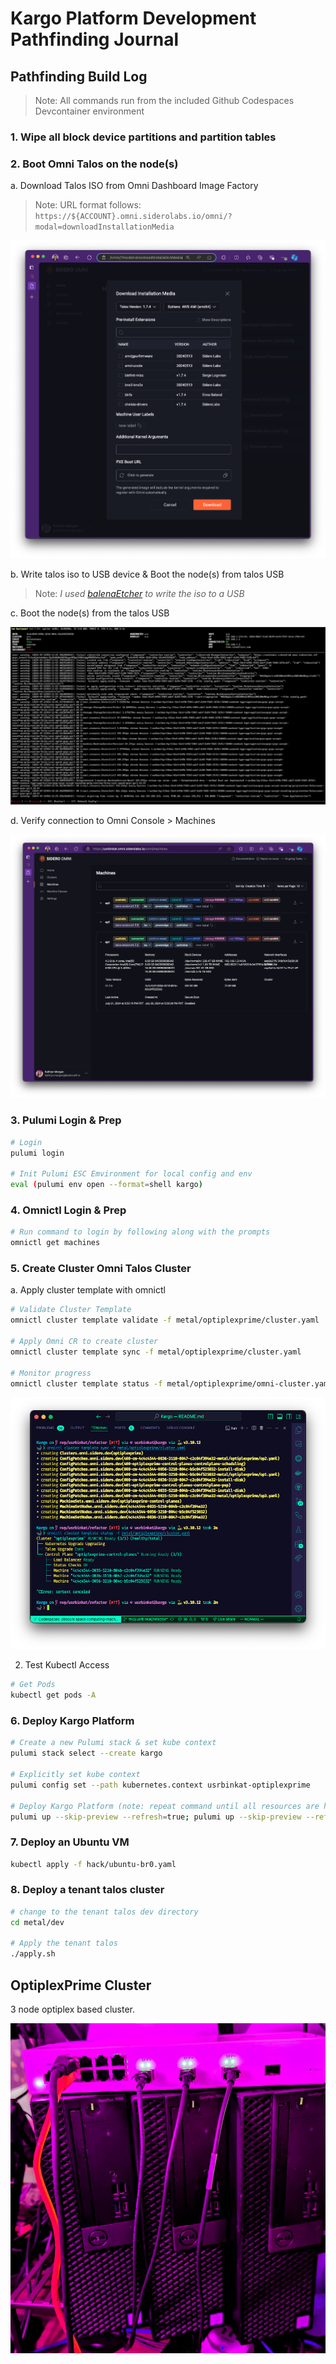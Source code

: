 # Kargo Platform Development Pathfinding Journal

## Pathfinding Build Log

> Note: All commands run from the included Github Codespaces Devcontainer environment

### 1. Wipe all block device partitions and partition tables
### 2. Boot Omni Talos on the node(s)

a. Download Talos ISO from Omni Dashboard Image Factory

> Note: URL format follows: `https://${ACCOUNT}.omni.siderolabs.io/omni/?modal=downloadInstallationMedia`

![alt text](.assets/image-1.png)

b. Write talos iso to USB device & Boot the node(s) from talos USB

> Note: _I used [balenaEtcher](https://etcher.balena.io) to write the iso to a USB_

c. Boot the node(s) from the talos USB

![alt text](.assets/image-2.png)

d. Verify connection to Omni Console > Machines

![alt text](.assets/image-3.png)

### 3. Pulumi Login & Prep

```bash
# Login
pulumi login

# Init Pulumi ESC Emvironment for local config and env
eval (pulumi env open --format=shell kargo)
```

### 4. Omnictl Login & Prep

```bash
# Run command to login by following along with the prompts
omnictl get machines
```

### 5. Create Cluster Omni Talos Cluster

a. Apply cluster template with omnictl

```bash
# Validate Cluster Template
omnictl cluster template validate -f metal/optiplexprime/cluster.yaml

# Apply Omni CR to create cluster
omnictl cluster template sync -f metal/optiplexprime/cluster.yaml

# Monitor progress
omnictl cluster template status -f metal/optiplexprime/omni-cluster.yaml
```

![](.assets/image-4.png)

2. Test Kubectl Access

```bash
# Get Pods
kubectl get pods -A
```

### 6. Deploy Kargo Platform

```bash
# Create a new Pulumi stack & set kube context
pulumi stack select --create kargo

# Explicitly set kube context
pulumi config set --path kubernetes.context usrbinkat-optiplexprime

# Deploy Kargo Platform (note: repeat command until all resources are healthy)
pulumi up --skip-preview --refresh=true; pulumi up --skip-preview --refresh=true; pulumi up --skip-preview --refresh=true
```

### 7. Deploy an Ubuntu VM

```bash
kubectl apply -f hack/ubuntu-br0.yaml
```

### 8. Deploy a tenant talos cluster

```bash
# change to the tenant talos dev directory
cd metal/dev

# Apply the tenant talos
./apply.sh
```

## OptiplexPrime Cluster

3 node optiplex based cluster.

![optiplexprime](.assets/image.png)
